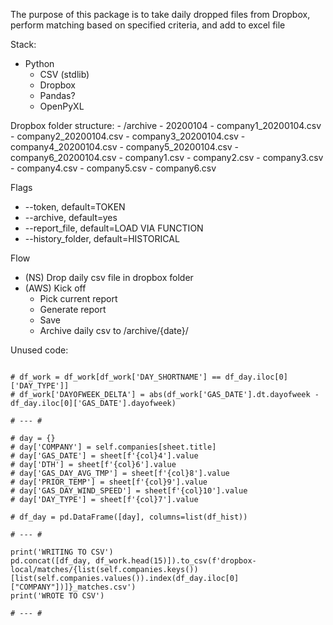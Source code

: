 The purpose of this package is to take daily dropped files from Dropbox, perform matching based on specified criteria, and add to excel file

Stack:
- Python
    - CSV (stdlib)
    - Dropbox 
    - Pandas?
    - OpenPyXL

Dropbox folder structure:
    - /archive
        - 20200104
            - company1_20200104.csv
            - company2_20200104.csv
            - company3_20200104.csv
            - company4_20200104.csv
            - company5_20200104.csv
            - company6_20200104.csv
    - company1.csv
    - company2.csv
    - company3.csv
    - company4.csv
    - company5.csv
    - company6.csv

Flags
- --token, default=TOKEN
- --archive, default=yes
- --report_file, default=LOAD VIA FUNCTION
- --history_folder, default=HISTORICAL

Flow
- (NS) Drop daily csv file in dropbox folder
- (AWS) Kick off
    - Pick current report
    - Generate report
    - Save
    - Archive daily csv to /archive/{date}/

Unused code:
```

# df_work = df_work[df_work['DAY_SHORTNAME'] == df_day.iloc[0]['DAY_TYPE']]
# df_work['DAYOFWEEK_DELTA'] = abs(df_work['GAS_DATE'].dt.dayofweek - df_day.iloc[0]['GAS_DATE'].dayofweek)

# --- #

# day = {}
# day['COMPANY'] = self.companies[sheet.title]
# day['GAS_DATE'] = sheet[f'{col}4'].value
# day['DTH'] = sheet[f'{col}6'].value
# day['GAS_DAY_AVG_TMP'] = sheet[f'{col}8'].value
# day['PRIOR_TEMP'] = sheet[f'{col}9'].value
# day['GAS_DAY_WIND_SPEED'] = sheet[f'{col}10'].value
# day['DAY_TYPE'] = sheet[f'{col}7'].value

# df_day = pd.DataFrame([day], columns=list(df_hist))

# --- #

print('WRITING TO CSV')
pd.concat([df_day, df_work.head(15)]).to_csv(f'dropbox-local/matches/{list(self.companies.keys())[list(self.companies.values()).index(df_day.iloc[0]["COMPANY"])]}_matches.csv')
print('WROTE TO CSV')

# --- #

```